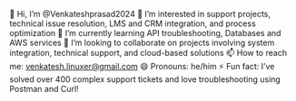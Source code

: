 👋 Hi, I’m @Venkateshprasad2024
👀 I’m interested in support projects, technical issue resolution, LMS and CRM integration, and process optimization
🌱 I’m currently learning API troubleshooting, Databases and AWS services
💞️ I’m looking to collaborate on projects involving system integration, technical support, and cloud-based solutions
📫 How to reach me: venkatesh.linuxer@gmail.com
😄 Pronouns: he/him
⚡ Fun fact: I’ve solved over 400 complex support tickets and love troubleshooting using Postman and Curl!

<!---
Venkateshprasad2024/Venkateshprasad2024 is a ✨ special ✨ repository because its `README.md` (this file) appears on your GitHub profile.
You can click the Preview link to take a look at your changes.
--->
